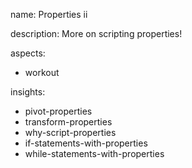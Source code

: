 name: Properties ii

description: More on scripting properties!

aspects:
- workout

insights:
- pivot-properties
- transform-properties
- why-script-properties
- if-statements-with-properties
- while-statements-with-properties